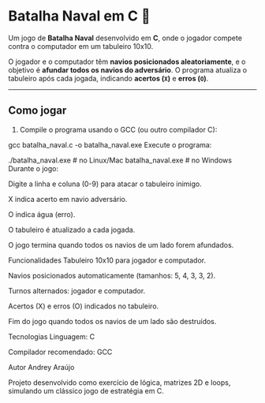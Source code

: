# Batalha Naval em C 🚢

Um jogo de **Batalha Naval** desenvolvido em **C**, onde o jogador compete contra o computador em um tabuleiro 10x10.

O jogador e o computador têm **navios posicionados aleatoriamente**, e o objetivo é **afundar todos os navios do adversário**. O programa atualiza o tabuleiro após cada jogada, indicando **acertos (`X`)** e **erros (`O`)**.

---

## Como jogar

1. Compile o programa usando o GCC (ou outro compilador C):


gcc batalha_naval.c -o batalha_naval.exe
Execute o programa:


./batalha_naval.exe   # no Linux/Mac
batalha_naval.exe     # no Windows
Durante o jogo:

Digite a linha e coluna (0-9) para atacar o tabuleiro inimigo.

X indica acerto em navio adversário.

O indica água (erro).

O tabuleiro é atualizado a cada jogada.

O jogo termina quando todos os navios de um lado forem afundados.

Funcionalidades
Tabuleiro 10x10 para jogador e computador.

Navios posicionados automaticamente (tamanhos: 5, 4, 3, 3, 2).

Turnos alternados: jogador e computador.

Acertos (X) e erros (O) indicados no tabuleiro.

Fim do jogo quando todos os navios de um lado são destruídos.

Tecnologias
Linguagem: C

Compilador recomendado: GCC

Autor
Andrey Araújo

Projeto desenvolvido como exercício de lógica, matrizes 2D e loops, simulando um clássico jogo de estratégia em C.













